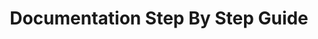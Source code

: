 ---
layout: guide
title: Documentation Step By Step Guide
docs:
 - /docs/stepbystep/Make Guide
 - /docs/stepbystep/Intro
---